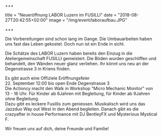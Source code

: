 +++

title = "Neueröffnung LABOR Luzern im FUSILLI"
date = "2018-08-27T20:42:55+02:00"
image = "/img/event/laboraufbau.JPG"

+++

Die Vorbereitungen sind schon lang im Gange. Die Umbauarbeiten haben uns fast das Leben gekostet. Doch nun ist ein Ende in sicht.

Die Schätze des LABOR Luzern haben bereits den Einzug in die Ateliergemeinschaft FUSILLI gemeistert. Die Böden wurden geschliffen und behandelt, den Wänden neuer glanz verliehen. Ihr könnt uns neu an der Degenstrasse 3 in Kriens finden. 

Es gibt auch eine Offiziele Eröffnungsfeier
<br>
22. September
12:00 bis open Ende
Degenstrasse 3
<br>
Die Actioncy macht den Walk in Workshop "Micro Mechanic Monitor" von 13 - 16 Uhr. Für Kinder ab 6Jahren mit Begleitung, für Kinder ab 9Jahren ohne Begleitung.
<br> 
Dazu gibt es leckere Fusillis zum geniessen.
Musikalisch wird uns das Jazzduo Way out West in den Abend begleiten.
Danach gibt es die crazyafter in house Performance mit DJ BentleyFX und Mysterious Mystical F.

Wir freuen uns auf dich, deine Freunde und Familie!


 
